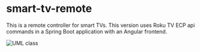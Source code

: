 # smart-tv-remote
This is a remote controller for smart TVs. This version uses Roku TV ECP api commands in a Spring Boot application with an Angular frontend.

![UML class](https://github.com/aveney/smart-tv-remote/assets/45220404/753f4858-617b-4425-8db2-9950a1732c31)
